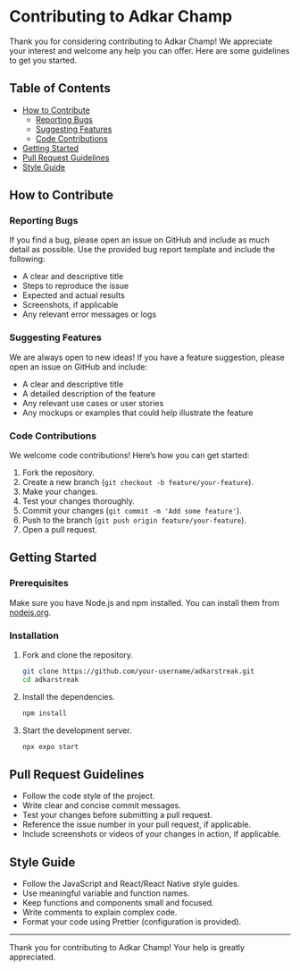 # Contributing to Adkar Champ

Thank you for considering contributing to Adkar Champ! We appreciate your interest and welcome any help you can offer. Here are some guidelines to get you started.

## Table of Contents

- [How to Contribute](#how-to-contribute)
  - [Reporting Bugs](#reporting-bugs)
  - [Suggesting Features](#suggesting-features)
  - [Code Contributions](#code-contributions)
- [Getting Started](#getting-started)
- [Pull Request Guidelines](#pull-request-guidelines)
- [Style Guide](#style-guide)

## How to Contribute

### Reporting Bugs

If you find a bug, please open an issue on GitHub and include as much detail as possible. Use the provided bug report template and include the following:

- A clear and descriptive title
- Steps to reproduce the issue
- Expected and actual results
- Screenshots, if applicable
- Any relevant error messages or logs

### Suggesting Features

We are always open to new ideas! If you have a feature suggestion, please open an issue on GitHub and include:

- A clear and descriptive title
- A detailed description of the feature
- Any relevant use cases or user stories
- Any mockups or examples that could help illustrate the feature

### Code Contributions

We welcome code contributions! Here’s how you can get started:

1. Fork the repository.
2. Create a new branch (`git checkout -b feature/your-feature`).
3. Make your changes.
4. Test your changes thoroughly.
5. Commit your changes (`git commit -m 'Add some feature'`).
6. Push to the branch (`git push origin feature/your-feature`).
7. Open a pull request.

## Getting Started

### Prerequisites

Make sure you have Node.js and npm installed. You can install them from [nodejs.org](https://nodejs.org).

### Installation

1. Fork and clone the repository.
    ```bash
    git clone https://github.com/your-username/adkarstreak.git
    cd adkarstreak
    ```
2. Install the dependencies.
    ```bash
    npm install
    ```
3. Start the development server.
    ```bash
    npx expo start
    ```

## Pull Request Guidelines

- Follow the code style of the project.
- Write clear and concise commit messages.
- Test your changes before submitting a pull request.
- Reference the issue number in your pull request, if applicable.
- Include screenshots or videos of your changes in action, if applicable.

## Style Guide

- Follow the JavaScript and React/React Native style guides.
- Use meaningful variable and function names.
- Keep functions and components small and focused.
- Write comments to explain complex code.
- Format your code using Prettier (configuration is provided).

---

Thank you for contributing to Adkar Champ! Your help is greatly appreciated.